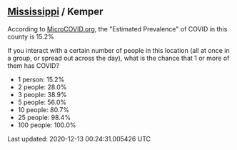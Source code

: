 
## [Mississippi](/united-states/mississippi) / Kemper

According to [MicroCOVID.org](http://microcovid.org),
the "Estimated Prevalence" of COVID in this county is 15.2%

If you interact with a certain number of people in this location
(all at once in a group, or spread out across the day), what is the chance that
1 or more of them has COVID?

- 1 person: 15.2%
- 2 people: 28.0%
- 3 people: 38.9%
- 5 people: 56.0%
- 10 people: 80.7%
- 25 people: 98.4%
- 100 people: 100.0%

Last updated: 2020-12-13 00:24:31.005426 UTC
